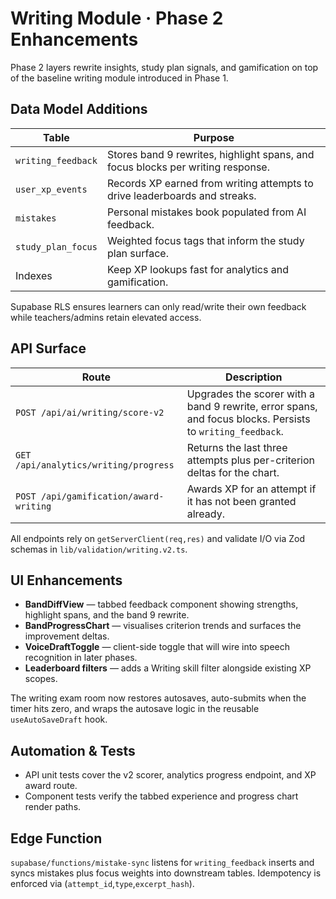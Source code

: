 # Writing Module · Phase 2 Enhancements

Phase 2 layers rewrite insights, study plan signals, and gamification on top of the baseline writing module introduced in Phase 1.

## Data Model Additions

| Table              | Purpose                                                                         |
| ------------------ | ------------------------------------------------------------------------------- |
| `writing_feedback` | Stores band 9 rewrites, highlight spans, and focus blocks per writing response. |
| `user_xp_events`   | Records XP earned from writing attempts to drive leaderboards and streaks.      |
| `mistakes`         | Personal mistakes book populated from AI feedback.                              |
| `study_plan_focus` | Weighted focus tags that inform the study plan surface.                         |
| Indexes            | Keep XP lookups fast for analytics and gamification.                            |

Supabase RLS ensures learners can only read/write their own feedback while teachers/admins retain elevated access.

## API Surface

| Route                                  | Description                                                                                               |
| -------------------------------------- | --------------------------------------------------------------------------------------------------------- |
| `POST /api/ai/writing/score-v2`        | Upgrades the scorer with a band 9 rewrite, error spans, and focus blocks. Persists to `writing_feedback`. |
| `GET /api/analytics/writing/progress`  | Returns the last three attempts plus per-criterion deltas for the chart.                                  |
| `POST /api/gamification/award-writing` | Awards XP for an attempt if it has not been granted already.                                              |

All endpoints rely on `getServerClient(req,res)` and validate I/O via Zod schemas in `lib/validation/writing.v2.ts`.

## UI Enhancements

- **BandDiffView** — tabbed feedback component showing strengths, highlight spans, and the band 9 rewrite.
- **BandProgressChart** — visualises criterion trends and surfaces the improvement deltas.
- **VoiceDraftToggle** — client-side toggle that will wire into speech recognition in later phases.
- **Leaderboard filters** — adds a Writing skill filter alongside existing XP scopes.

The writing exam room now restores autosaves, auto-submits when the timer hits zero, and wraps the autosave logic in the reusable `useAutoSaveDraft` hook.

## Automation & Tests

- API unit tests cover the v2 scorer, analytics progress endpoint, and XP award route.
- Component tests verify the tabbed experience and progress chart render paths.

## Edge Function

`supabase/functions/mistake-sync` listens for `writing_feedback` inserts and syncs mistakes plus focus weights into downstream tables. Idempotency is enforced via (`attempt_id`,`type`,`excerpt_hash`).
